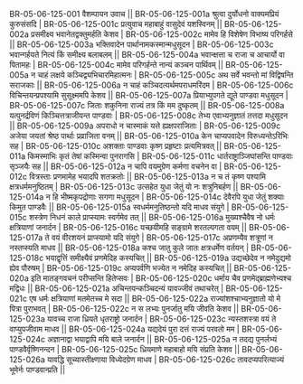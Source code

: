 BR-05-06-125-001  	वैशम्पायन उवाच ||
BR-05-06-125-001a	श्रुत्वा दुर्योधनो वाक्यमप्रियं कुरुसंसदि |
BR-05-06-125-001c	प्रत्युवाच महाबाहुं वासुदेवं यशस्विनम् ||
BR-05-06-125-002a	प्रसमीक्ष्य भवानेतद्वक्तुमर्हति केशव |
BR-05-06-125-002c	मामेव हि विशेषेण विभाष्य परिगर्हसे ||
BR-05-06-125-003a	भक्तिवादेन पार्थानामकस्मान्मधुसूदन |
BR-05-06-125-003c	भवान्गर्हयते नित्यं किं समीक्ष्य बलाबलम् ||
BR-05-06-125-004a	भवान्क्षत्ता च राजा च आचार्यो वा पितामहः |
BR-05-06-125-004c	मामेव परिगर्हन्ते नान्यं कञ्चन पार्थिवम् ||
BR-05-06-125-005a	न चाहं लक्षये कञ्चिद्व्यभिचारमिहात्मनः |
BR-05-06-125-005c	अथ सर्वे भवन्तो मां विद्विषन्ति सराजकाः ||
BR-05-06-125-006a	न चाहं कञ्चिदत्यर्थमपराधमरिंदम |
BR-05-06-125-006c	विचिन्तयन्प्रपश्यामि सुसूक्ष्ममपि केशव ||
BR-05-06-125-007a	प्रियाभ्युपगते द्यूते पाण्डवा मधुसूदन |
BR-05-06-125-007c	जिताः शकुनिना राज्यं तत्र किं मम दुष्कृतम् ||
BR-05-06-125-008a	यत्पुनर्द्रविणं किञ्चित्तत्राजीयन्त पाण्डवाः |
BR-05-06-125-008c	तेभ्य एवाभ्यनुज्ञातं तत्तदा मधुसूदन ||
BR-05-06-125-009a	अपराधो न चास्माकं यत्ते ह्यक्षपराजिताः |
BR-05-06-125-009c	अजेया जयतां श्रेष्ठ पार्थाः प्रव्राजिता वनम् ||
BR-05-06-125-010a	केन चाप्यपवादेन विरुध्यन्तेऽरिभिः सह |
BR-05-06-125-010c	अशक्ताः पाण्डवाः कृष्ण प्रहृष्टाः प्रत्यमित्रवत् ||
BR-05-06-125-011a	किमस्माभिः कृतं तेषां कस्मिन्वा पुनरागसि |
BR-05-06-125-011c	धार्तराष्ट्राञ्जिघांसन्ति पाण्डवाः सृञ्जयैः सह ||
BR-05-06-125-012a	न चापि वयमुग्रेण कर्मणा वचनेन वा |
BR-05-06-125-012c	वित्रस्ताः प्रणमामेह भयादपि शतक्रतोः ||
BR-05-06-125-013a	न च तं कृष्ण पश्यामि क्षत्रधर्ममनुष्ठितम् |
BR-05-06-125-013c	उत्सहेत युधा जेतुं यो नः शत्रुनिबर्हण ||
BR-05-06-125-014a	न हि भीष्मकृपद्रोणाः सगणा मधुसूदन |
BR-05-06-125-014c	देवैरपि युधा जेतुं शक्याः किमुत पाण्डवैः ||
BR-05-06-125-015a	स्वधर्ममनुतिष्ठन्तो यदि माधव संयुगे |
BR-05-06-125-015c	शस्त्रेण निधनं काले प्राप्स्यामः स्वर्गमेव तत् ||
BR-05-06-125-016a	मुख्यश्चैवैष नो धर्मः क्षत्रियाणां जनार्दन |
BR-05-06-125-016c	यच्छयीमहि सङ्ग्रामे शरतल्पगता वयम् ||
BR-05-06-125-017a	ते वयं वीरशयनं प्राप्स्यामो यदि संयुगे |
BR-05-06-125-017c	अप्रणम्यैव शत्रूणां न नस्तप्स्यति माधव ||
BR-05-06-125-018a	कश्च जातु कुले जातः क्षत्रधर्मेण वर्तयन् |
BR-05-06-125-018c	भयाद्वृत्तिं समीक्ष्यैवं प्रणमेदिह कस्यचित् ||
BR-05-06-125-019a	उद्यच्छेदेव न नमेदुद्यमो ह्येव पौरुषम् |
BR-05-06-125-019c	अप्यपर्वणि भज्येत न नमेदिह कस्यचित् ||
BR-05-06-125-020a	इति मातङ्गवचनं परीप्सन्ति हितेप्सवः |
BR-05-06-125-020c	धर्माय चैव प्रणमेद्ब्राह्मणेभ्यश्च मद्विधः ||
BR-05-06-125-021a	अचिन्तयन्कञ्चिदन्यं यावज्जीवं तथाचरेत् |
BR-05-06-125-021c	एष धर्मः क्षत्रियाणां मतमेतच्च मे सदा ||
BR-05-06-125-022a	राज्यांशश्चाभ्यनुज्ञातो यो मे पित्रा पुराभवत् |
BR-05-06-125-022c	न स लभ्यः पुनर्जातु मयि जीवति केशव ||
BR-05-06-125-023a	यावच्च राजा ध्रियते धृतराष्ट्रो जनार्दन |
BR-05-06-125-023c	न्यस्तशस्त्रा वयं ते वाप्युपजीवाम माधव ||
BR-05-06-125-024a	यद्यदेयं पुरा दत्तं राज्यं परवतो मम |
BR-05-06-125-024c	अज्ञानाद्वा भयाद्वापि मयि बाले जनार्दन ||
BR-05-06-125-025a	न तदद्य पुनर्लभ्यं पाण्डवैर्वृष्णिनन्दन |
BR-05-06-125-025c	ध्रियमाणे महाबाहो मयि संप्रति केशव ||
BR-05-06-125-026a	यावद्धि सूच्यास्तीक्ष्णाया विध्येदग्रेण माधव |
BR-05-06-125-026c	तावदप्यपरित्याज्यं भूमेर्नः पाण्डवान्प्रति ||

